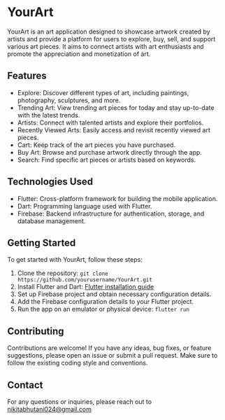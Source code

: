 # YourArt

YourArt is an art application designed to showcase artwork created by artists and provide a platform for users to explore, buy, sell, and support various art pieces. It aims to connect artists with art enthusiasts and promote the appreciation and monetization of art.

## Features

- Explore: Discover different types of art, including paintings, photography, sculptures, and more.
- Trending Art: View trending art pieces for today and stay up-to-date with the latest trends.
- Artists: Connect with talented artists and explore their portfolios.
- Recently Viewed Arts: Easily access and revisit recently viewed art pieces.
- Cart: Keep track of the art pieces you have purchased.
- Buy Art: Browse and purchase artwork directly through the app.
- Search: Find specific art pieces or artists based on keywords.

## Technologies Used

- Flutter: Cross-platform framework for building the mobile application.
- Dart: Programming language used with Flutter.
- Firebase: Backend infrastructure for authentication, storage, and database management.

## Getting Started

To get started with YourArt, follow these steps:

1. Clone the repository: `git clone https://github.com/yourusername/YourArt.git`
2. Install Flutter and Dart: [Flutter installation guide](https://flutter.dev/docs/get-started/install)
3. Set up Firebase project and obtain necessary configuration details.
4. Add the Firebase configuration details to your Flutter project.
5. Run the app on an emulator or physical device: `flutter run`

## Contributing

Contributions are welcome! If you have any ideas, bug fixes, or feature suggestions, please open an issue or submit a pull request. Make sure to follow the existing coding style and conventions.

## Contact

For any questions or inquiries, please reach out to nikitabhutani024@gmail.com


